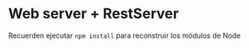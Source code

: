 # Web server + RestServer

Recuerden ejecutar ```npm install``` para reconstruir los módulos de Node